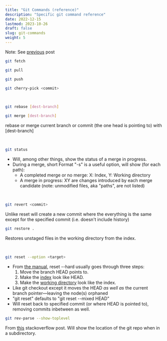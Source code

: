 ```yaml
---
title: "Git Commands (reference)"
description: "Specific git command reference"
date: 2022-12-15
lastmod: 2023-10-26
draft: false
slug: git-commands
weight: 5
---
```


Note: See [previous](/posts/clear-overview-git) post

```sh
git fetch
```
```sh
git pull
```
```sh
git push
```
```sh
git cherry-pick <commit>
```

<br>

```sh
git rebase [dest-branch]
```
```sh
git merge [dest-branch]
```
rebase or merge current branch or commit (the one head is pointing to) with [dest-branch]

<br>

```sh
git status
```

- Will, among other things, show the status of a merge in progress.
-  During a merge, short Format "-s" is a useful option, will show (for each path):
    - A completed merge or no merge: X: Index, Y: Working directory
    - A merge in progress: XY are changes introduced by each merge candidate (note: unmodified files, aka "paths", are not listed)

<br>

```sh
git revert <commit>
```
Unlike reset will create a new commit where the everything is the same except for the specified commit (i.e. doesn't include history)

```sh
git restore .
```

Restores unstaged files in the working directory from the index.

<br>

```sh
git reset --option <target>
```
- From [the manual](https://git-scm.com/book/en/v2/Git-Tools-Advanced-Merging#_undoing_merges), reset --hard usually goes through three steps:
    1. Move the branch HEAD points to.
    2. Make the [index](/posts/clear-overview-git/#the-three-trees) look like HEAD.
    3. Make the [working directory](/posts/clear-overview-git/#the-three-trees) look like the index.
- Like git checkout except it moves the HEAD *as well as* the current branch pointer—leaving the node(s) orphaned
- "git reset" defaults to "git reset --mixed HEAD"
- Will reset back to specified commit (or where HEAD is pointed to), removing commits inbetween as well.

```sh
git rev-parse --show-toplevel
```
From [this](https://stackoverflow.com/a/12293994/2083958) stackoverflow post. Will show the location of the git repo when in a subdirectory.